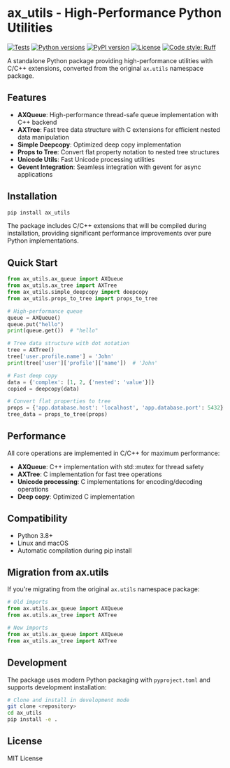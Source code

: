 # ax_utils - High-Performance Python Utilities

[![Tests](https://github.com/axgkl/ax_utils/workflows/Tests/badge.svg)](https://github.com/axgkl/ax_utils/actions/workflows/test.yml)
[![Python versions](https://img.shields.io/badge/python-3.8%2B-blue.svg)](https://pypi.org/project/ax_utils/)
[![PyPI version](https://badge.fury.io/py/ax_utils.svg)](https://badge.fury.io/py/ax_utils)
[![License](https://img.shields.io/badge/license-MIT-green.svg)](LICENSE)
[![Code style: Ruff](https://img.shields.io/endpoint?url=https://raw.githubusercontent.com/astral-sh/ruff/main/assets/badge/v2.json)](https://github.com/astral-sh/ruff)

A standalone Python package providing high-performance utilities with C/C++ extensions, converted from the original `ax.utils` namespace package.

## Features

- **AXQueue**: High-performance thread-safe queue implementation with C++ backend
- **AXTree**: Fast tree data structure with C extensions for efficient nested data manipulation
- **Simple Deepcopy**: Optimized deep copy implementation
- **Props to Tree**: Convert flat property notation to nested tree structures
- **Unicode Utils**: Fast Unicode processing utilities
- **Gevent Integration**: Seamless integration with gevent for async applications

## Installation

```bash
pip install ax_utils
```

The package includes C/C++ extensions that will be compiled during installation, providing significant performance improvements over pure Python implementations.

## Quick Start

```python
from ax_utils.ax_queue import AXQueue
from ax_utils.ax_tree import AXTree
from ax_utils.simple_deepcopy import deepcopy
from ax_utils.props_to_tree import props_to_tree

# High-performance queue
queue = AXQueue()
queue.put("hello")
print(queue.get())  # "hello"

# Tree data structure with dot notation
tree = AXTree()
tree['user.profile.name'] = 'John'
print(tree['user']['profile']['name'])  # 'John'

# Fast deep copy
data = {'complex': [1, 2, {'nested': 'value'}]}
copied = deepcopy(data)

# Convert flat properties to tree
props = {'app.database.host': 'localhost', 'app.database.port': 5432}
tree_data = props_to_tree(props)
```

## Performance

All core operations are implemented in C/C++ for maximum performance:

- **AXQueue**: C++ implementation with std::mutex for thread safety
- **AXTree**: C implementation for fast tree operations
- **Unicode processing**: C implementations for encoding/decoding operations
- **Deep copy**: Optimized C implementation

## Compatibility

- Python 3.8+
- Linux and macOS
- Automatic compilation during pip install

## Migration from ax.utils

If you're migrating from the original `ax.utils` namespace package:

```python
# Old imports
from ax.utils.ax_queue import AXQueue
from ax.utils.ax_tree import AXTree

# New imports
from ax_utils.ax_queue import AXQueue
from ax_utils.ax_tree import AXTree
```

## Development

The package uses modern Python packaging with `pyproject.toml` and supports development installation:

```bash
# Clone and install in development mode
git clone <repository>
cd ax_utils
pip install -e .
```

## License

MIT License
